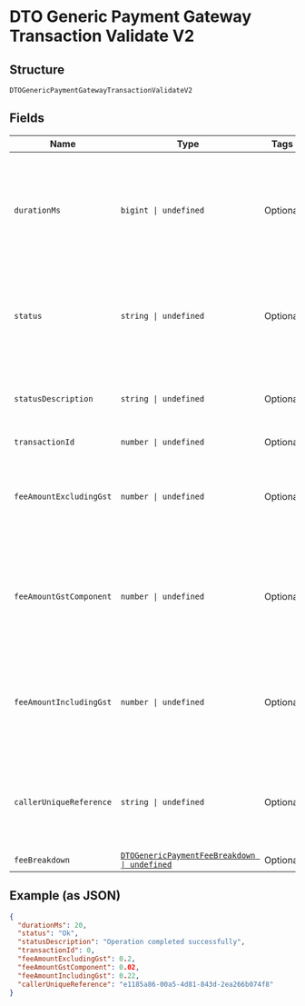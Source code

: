 
# DTO Generic Payment Gateway Transaction Validate V2

## Structure

`DTOGenericPaymentGatewayTransactionValidateV2`

## Fields

| Name | Type | Tags | Description |
|  --- | --- | --- | --- |
| `durationMs` | `bigint \| undefined` | Optional | This value represents the total time in milliseconds that the Platform took to process the request. |
| `status` | `string \| undefined` | Optional | This is the status of executing the request.&nbsp;A code of ‘Ok’ indicates no errors |
| `statusDescription` | `string \| undefined` | Optional | This is a plain English description of the status. |
| `transactionId` | `number \| undefined` | Optional | Always 0 |
| `feeAmountExcludingGst` | `number \| undefined` | Optional | This is the fee amount Excluding GST that has been debited from your mAccount |
| `feeAmountGstComponent` | `number \| undefined` | Optional | This is the GST Component of the fee amount that has been debited from your mAccount |
| `feeAmountIncludingGst` | `number \| undefined` | Optional | This is the total fee amount Including GST that has been debited from your mAccount |
| `callerUniqueReference` | `string \| undefined` | Optional | This is the unique reference that was passed in by the calling service |
| `feeBreakdown` | [`DTOGenericPaymentFeeBreakdown \| undefined`](../../doc/models/dto-generic-payment-fee-breakdown.md) | Optional | - |

## Example (as JSON)

```json
{
  "durationMs": 20,
  "status": "Ok",
  "statusDescription": "Operation completed successfully",
  "transactionId": 0,
  "feeAmountExcludingGst": 0.2,
  "feeAmountGstComponent": 0.02,
  "feeAmountIncludingGst": 0.22,
  "callerUniqueReference": "e1185a86-00a5-4d81-843d-2ea266b074f8"
}
```

